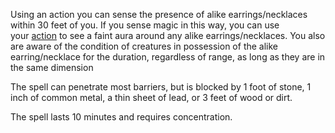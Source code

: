 Using an action you can sense the presence of alike earrings/necklaces within 30 feet of you. If you sense magic in this way, you can use your [action](https://roll20.net/compendium/dnd5e/Rules:Combat?expansion=0#toc_20) to see a faint aura around any alike earrings/necklaces. You also are aware of the condition of creatures in possession of the alike earring/necklace for the duration, regardless of range, as long as they are in the same dimension
  
The spell can penetrate most barriers, but is blocked by 1 foot of stone, 1 inch of common metal, a thin sheet of lead, or 3 feet of wood or dirt.

The spell lasts 10 minutes and requires concentration.